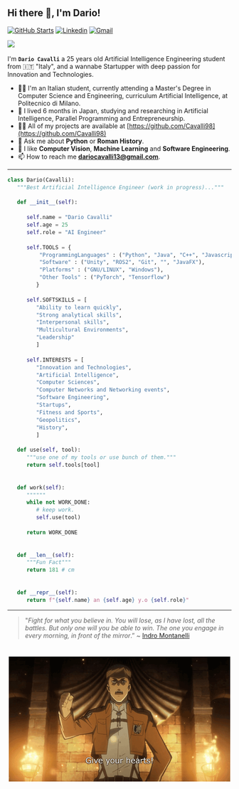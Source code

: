 <!-- <a target="blank"><img align="left" src="./assets/patric1.gif" /></a> -->

## Hi there 👋, I'm Dario!
[![GitHub Starts](https://img.shields.io/github/stars/Cavalli98?label=github&color=181717&logo=github&style=for-the-badge)](https://github.com/Cavalli98)
[![Linkedin](https://img.shields.io/badge/linked-in-369?style=for-the-badge&logo=linkedin&logoColor=white&color=blue)](http://www.linkedin.com/in/dario-cavalli-03111710)
[![Gmail](https://img.shields.io/badge/Gmail-D14836?style=for-the-badge&logo=gmail&logoColor=white)](mailto:dariocavalli13@gmail.com)

<p align="left">
 <img src="https://readme-typing-svg.herokuapp.com/?lines=Welcome+to+my+GitHub+Profile!&center=true&width=360&height=30">
</p>

<!-- <a target="blank"><img align="left" src="./assets/profile_pic.gif" /></a> -->


I'm **`Dario Cavalli`** a 25 years old Artificial Intelligence Engineering student from 🇮🇹 "Italy",
and a wannabe Startupper with deep passion for Innovation and Technologies.

- 🧑‍🎓 I'm an Italian student, currently attending a Master's Degree in Computer Science and Engineering, curriculum Artificial Intelligence, at Politecnico di Milano.
- 🎎 I lived 6 months in Japan, studying and researching in Artificial Intelligence, Parallel Programming and Entrepreneurship.
- 👨‍💻 All of my projects are available at [https://github.com/Cavalli98](https://github.com/Cavalli98)
- 💬 Ask me about **Python** or **Roman History**.
- 🐧 I like **Computer Vision**, **Machine Learning** and **Software Engineering**.
- 📫 How to reach me **dariocavalli13@gmail.com**.


<!-- to print thick horizontal line -->
---

```python
class Dario(Cavalli):
   """Best Artificial Intelligence Engineer (work in progress)..."""
   
   def __init__(self):
     
      self.name = "Dario Cavalli"
      self.age = 25
      self.role = "AI Engineer"

      self.TOOLS = {
          "ProgrammingLanguages" : ("Python", "Java", "C++", "Javascript", "Prolog", "R"),
          "Software" : ("Unity", "ROS2", "Git", "", "JavaFX"),
          "Platforms" : ("GNU/LINUX", "Windows"),
          "Other Tools" : ("PyTorch", "Tensorflow")
         }

      self.SOFTSKILLS = [
         "Ability to learn quickly",
         "Strong analytical skills",
         "Interpersonal skills",
         "Multicultural Environments",
         "Leadership"
         ]

      self.INTERESTS = [
         "Innovation and Technologies",
         "Artificial Intelligence",
         "Computer Sciences",
         "Computer Networks and Networking events",
         "Software Engineering",
         "Startups",
         "Fitness and Sports",
         "Geopolitics",
         "History",
         ]

   def use(self, tool):
      """use one of my tools or use bunch of them."""
      return self.tools[tool]


   def work(self):
      """"""
      while not WORK_DONE:
         # keep work.
         self.use(tool)

      return WORK_DONE


   def __len__(self):
      """Fun Fact"""
      return 181 # cm


   def __repr__(self):
      return f"{self.name} an {self.age} y.o {self.role}"

```
---

> "_Fight for what you believe in. You will lose, as I have lost, all the battles. But only one will you be able to win. The one you engage in every morning, in front of the mirror_.”
> ~ [Indro Montanelli](https://en.wikipedia.org/wiki/Indro_Montanelli)

#
<p align="center">
<a href="https://Cavalli98.github.io/" target="blank"><img src="https://github.com/Cavalli98/Cavalli98/blob/main/assets/shinzou.gif" /></a>
</p>

# 
